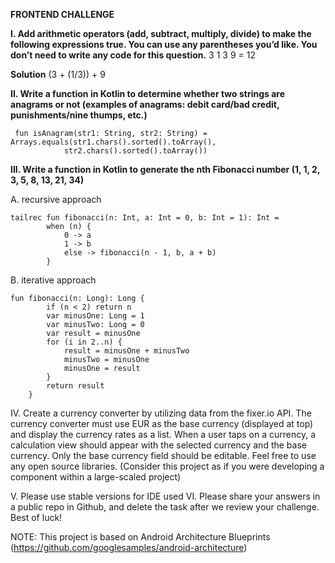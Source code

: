 **FRONTEND CHALLENGE**

**I. Add arithmetic operators (add, subtract, multiply, divide) to make the following expressions true. You can use any parentheses
you’d like. You don’t need to write any code for this question.**
3 1 3 9 = 12

**Solution**
(3 + (1/3)) + 9


**II. Write a function in Kotlin to determine whether two strings are anagrams or not (examples of anagrams: debit card/bad
credit, punishments/nine thumps, etc.)**
```
 fun isAnagram(str1: String, str2: String) = Arrays.equals(str1.chars().sorted().toArray(),
            str2.chars().sorted().toArray())
```

**III. Write a function in Kotlin to generate the nth Fibonacci number (1, 1, 2, 3, 5, 8, 13, 21, 34)**

A. recursive approach

```
tailrec fun fibonacci(n: Int, a: Int = 0, b: Int = 1): Int =
        when (n) {
            0 -> a
            1 -> b
            else -> fibonacci(n - 1, b, a + b)
        }
```

B. iterative approach
```
fun fibonacci(n: Long): Long {
        if (n < 2) return n
        var minusOne: Long = 1
        var minusTwo: Long = 0
        var result = minusOne
        for (i in 2..n) {
            result = minusOne + minusTwo
            minusTwo = minusOne
            minusOne = result
        }
        return result
    }
```

IV. Create a currency converter by utilizing data from the fixer.io API.
The currency converter must use EUR as the base currency (displayed at top) and display the currency rates as a list. When a user taps on
a currency, a calculation view should appear with the selected currency and the base currency. Only the base currency field should be
editable.
Feel free to use any open source libraries.
(Consider this project as if you were developing a component within a large-scaled project)

V. Please use stable versions for IDE used
VI. Please share your answers in a public repo in Github, and delete the task after we review your challenge. Best of luck!


NOTE: This project is based on Android Architecture Blueprints (https://github.com/googlesamples/android-architecture)
